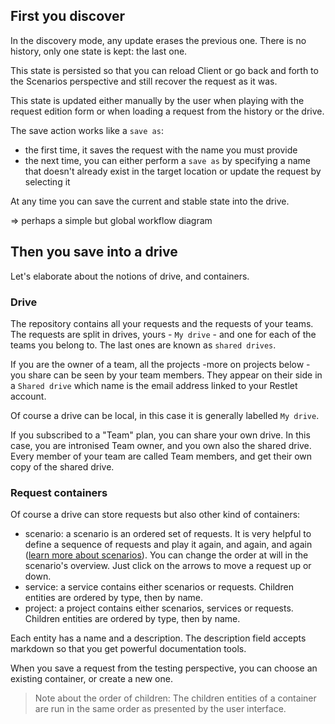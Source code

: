 <a class="anchor" name="first-you-discover"></a>
## First you discover
In the discovery mode, any update erases the previous one. There is no history, only one state is kept: the last one.

This state is persisted so that you can reload Client or go back and forth to the Scenarios perspective and still recover the request as it was.

This state is updated either manually by the user when playing with the request edition form or when loading a request from the history or the drive.

The save action works like a `save as`:

* the first time, it saves the request with the name you must provide
* the next time, you can either perform a `save as` by specifying a name that doesn't already exist in the target location or update the request by selecting it

At any time you can save the current and stable state into the drive.

=> perhaps a simple but global workflow diagram

<a class="anchor" name="then-you-save-into-a-drive"></a>
## Then you save into a drive

Let's elaborate about the notions of drive, and containers.


<a class="anchor" name="drive"></a>
### Drive

The repository contains all your requests and the requests of your teams.
The requests are split in drives, yours - `My drive` - and one for each of the teams you belong to. The last ones are known as `shared drives`.

If you are the owner of a team, all the projects -more on projects below - you share can be seen by your team members. 
They appear on their side in a `Shared drive` which name is the email address linked to your Restlet account. 

Of course a drive can be local, in this case it is generally labelled `My drive`.

If you subscribed to a "Team" plan, you can share your own drive. In this case, you are intronised Team owner, and you own also the shared drive.
Every member of your team are called Team members, and get their own copy of the shared drive.

<a class="anchor" name="request-containers"></a>
### Request containers

Of course a drive can store requests but also other kind of containers:

* scenario: a scenario is an ordered set of requests. It is very helpful to define a sequence of requests and play it again, and again, and again ([learn more about scenarios](../test/run-request-sets)). You can change the order at will in the scenario's overview. Just click on the arrows to move a request up or down.
* service: a service contains either scenarios or requests. Children entities are ordered by type, then by name.
* project: a project contains either scenarios, services or requests. Children entities are ordered by type, then by name.

Each entity has a name and a description. The description field accepts markdown so that you get powerful documentation tools.

When you save a request from the testing perspective, you can choose an existing container, or create a new one.

> Note about the order of children:
> The children entities of a container are run in the same order as presented by the user interface.

